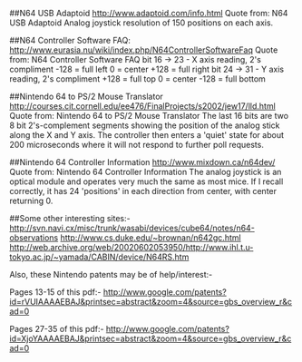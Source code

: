 ##N64 USB Adaptoid
http://www.adaptoid.com/info.html
Quote from: N64 USB Adaptoid
Analog joystick resolution of 150 positions on each axis.


##N64 Controller Software FAQ:
http://www.eurasia.nu/wiki/index.php/N64ControllerSoftwareFaq
Quote from: N64 Controller Software FAQ
bit       16 -> 23 - X axis reading, 2's compliment
-128 = full left
0 = center
+128 = full right
bit       24 -> 31 - Y axis reading, 2's compliment
+128 = full top
0 = center
-128 = full bottom


##Nintendo 64 to PS/2 Mouse Translator
http://courses.cit.cornell.edu/ee476/FinalProjects/s2002/jew17/lld.html
Quote from: Nintendo 64 to PS/2 Mouse Translator
The last 16 bits are two 8 bit 2's-complement segments showing the position of the analog stick along the X and Y axis. The controller then enters a 'quiet' state for about 200 microseconds where it will not respond to further poll requests.


##Nintendo 64 Controller Information
http://www.mixdown.ca/n64dev/
Quote from: Nintendo 64 Controller Information
The analog joystick is an optical module and operates very much the same as most mice. If I recall correctly, it has 24 'positions' in each direction from center, with center returning 0.


##Some other interesting sites:-
																    http://svn.navi.cx/misc/trunk/wasabi/devices/cube64/notes/n64-observations
http://www.cs.duke.edu/~brownan/n642gc.html
																    http://web.archive.org/web/20020602053950/http://www.ihl.t.u-tokyo.ac.jp/~yamada/CABIN/device/N64RS.htm

Also, these Nintendo patents may be of help/interest:-

Pages 13-15 of this pdf:-
																    http://www.google.com/patents?id=rVUIAAAAEBAJ&printsec=abstract&zoom=4&source=gbs_overview_r&cad=0

Pages 27-35 of this pdf:-
																    http://www.google.com/patents?id=XjoYAAAAEBAJ&printsec=abstract&zoom=4&source=gbs_overview_r&cad=0

																  
